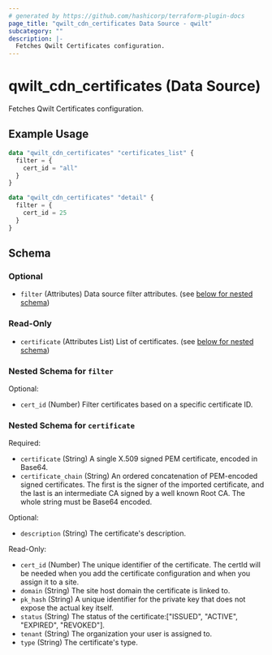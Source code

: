 ```yaml
---
# generated by https://github.com/hashicorp/terraform-plugin-docs
page_title: "qwilt_cdn_certificates Data Source - qwilt"
subcategory: ""
description: |-
  Fetches Qwilt Certificates configuration.
---
```


# qwilt_cdn_certificates (Data Source)

Fetches Qwilt Certificates configuration.

## Example Usage

```terraform
data "qwilt_cdn_certificates" "certificates_list" {
  filter = {
    cert_id = "all"
  }
}

data "qwilt_cdn_certificates" "detail" {
  filter = {
    cert_id = 25
  }
}
```

<!-- schema generated by tfplugindocs -->
## Schema

### Optional

- `filter` (Attributes) Data source filter attributes. (see [below for nested schema](#nestedatt--filter))

### Read-Only

- `certificate` (Attributes List) List of certificates. (see [below for nested schema](#nestedatt--certificate))

<a id="nestedatt--filter"></a>
### Nested Schema for `filter`

Optional:

- `cert_id` (Number) Filter certificates based on a specific certificate ID.


<a id="nestedatt--certificate"></a>
### Nested Schema for `certificate`

Required:

- `certificate` (String) A single X.509 signed PEM certificate, encoded in Base64.
- `certificate_chain` (String) An ordered concatenation of PEM-encoded signed certificates. The first is the signer of the imported certificate, and the last is an intermediate CA signed by a well known Root CA. The whole string must be Base64 encoded.

Optional:

- `description` (String) The certificate's description.

Read-Only:

- `cert_id` (Number) The unique identifier of the certificate. The certId will be needed when you add the certificate configuration and when you assign it to a site.
- `domain` (String) The site host domain the certificate is linked to.
- `pk_hash` (String) A unique identifier for the private key that does not expose the actual key itself.
- `status` (String) The status of the certificate:["ISSUED",
          "ACTIVE",
          "EXPIRED",
          "REVOKED"].
- `tenant` (String) The organization your user is assigned to.
- `type` (String) The certificate's type.
